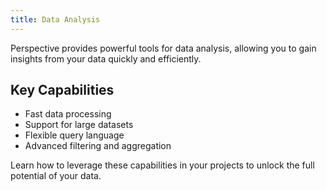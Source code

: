 ```yaml
---
title: Data Analysis
---
```


Perspective provides powerful tools for data analysis, allowing you to gain insights from your data quickly and efficiently.

## Key Capabilities

- Fast data processing
- Support for large datasets
- Flexible query language
- Advanced filtering and aggregation

Learn how to leverage these capabilities in your projects to unlock the full potential of your data.
